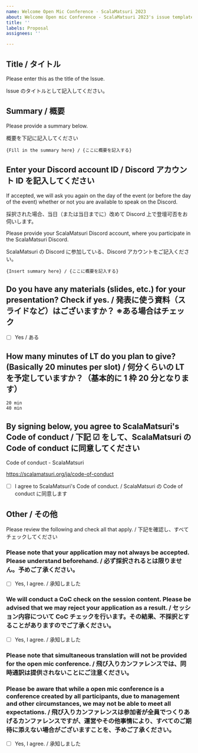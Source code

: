 ```yaml
---
name: Welcome Open Mic Conference - ScalaMatsuri 2023
about: Welcome Open mic Conference - ScalaMatsuri 2023's issue templates
title: ''
labels: Proposal
assignees: ''

---
```


## Title / タイトル

Please enter this as the title of the Issue.

Issue のタイトルとして記入してください。

## Summary / 概要

Please provide a summary below.

概要を下記に記入してください

```
{Fill in the summary here} / {ここに概要を記入する}
```

## Enter your Discord account ID / Discord アカウント ID を記入してください

If accepted, we will ask you again on the day of the event (or before the day of the event) whether or not you are available to speak on the Discord.

採択された場合、当日（または当日までに）改めて Discord 上で登壇可否をお伺いします。

Please provide your ScalaMatsuri Discord account, where you participate in the ScalaMatsuri Discord.

ScalaMatsuri の Discord に参加している、Discord アカウントをご記入ください。

```
{Insert summary here} / {ここに概要を記入する}
```

## Do you have any materials (slides, etc.) for your presentation? Check if yes. / 発表に使う資料（スライドなど）はございますか？ ※ある場合はチェック

- [ ] Yes / ある

## How many minutes of LT do you plan to give? (Basically 20 minutes per slot) / 何分くらいの LT を予定していますか？（基本的に 1 枠 20 分となります）

```
20 min
40 min
```

## By signing below, you agree to ScalaMatsuri's Code of conduct / 下記 ☑ をして、ScalaMatsuri の Code of conduct に同意してください

Code of conduct - ScalaMatsuri

https://scalamatsuri.org/ja/code-of-conduct

- [ ] I agree to ScalaMatsuri's Code of conduct. / ScalaMatsuri の Code of conduct に同意します

## Other / その他

Please review the following and check all that apply. / 下記を確認し、すべてチェックしてください

### Please note that your application may not always be accepted. Please understand beforehand. / 必ず採択されるとは限りません。予めご了承ください。

- [ ] Yes, I agree. / 承知しました

### We will conduct a CoC check on the session content. Please be advised that we may reject your application as a result. / セッション内容について CoC チェックを行います。その結果、不採択とすることがありますのでご了承ください。

- [ ] Yes, I agree. / 承知しました

### Please note that simultaneous translation will not be provided for the open mic conference. / 飛び入りカンファレンスでは、同時通訳は提供されないことにご注意ください。

### Please be aware that while a open mic conference is a conference created by all participants, due to management and other circumstances, we may not be able to meet all expectations. / 飛び入りカンファレンスは参加者が全員でつくりあげるカンファレンスですが、運営やその他事情により、すべてのご期待に添えない場合がございますことを、予めご了承ください。

- [ ] Yes, I agree. / 承知しました
